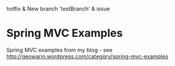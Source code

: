 hotfix & New branch 'testBranch' & issue

Spring MVC Examples
===================

Spring MVC examples from my blog - see http://geowarin.wordpress.com/category/spring-mvc-examples
